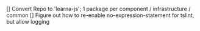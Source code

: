 [] Convert Repo to 'learna-js'; 1 package per component / infrastructure / common
[] Figure out how to re-enable no-expression-statement for tslint, but allow logging
